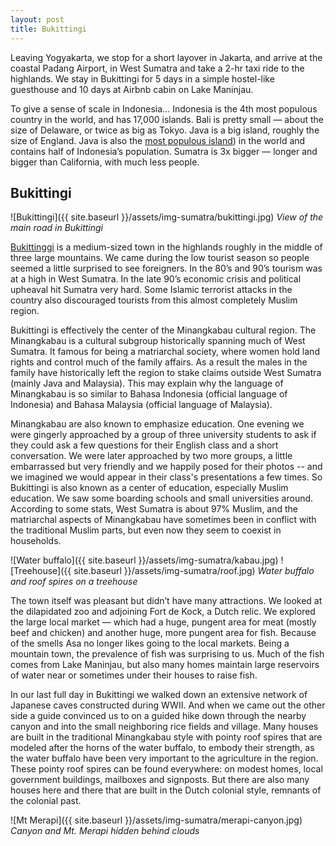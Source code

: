 ```yaml
---
layout: post
title: Bukittingi
---
```


Leaving Yogyakarta, we stop for a short layover in Jakarta, and arrive at the coastal Padang Airport, in West Sumatra and take a 2-hr taxi ride to the highlands. We stay in Bukittingi for 5 days in a simple hostel-like guesthouse and 10 days at Airbnb cabin on Lake Maninjau.

To give a sense of scale in Indonesia… Indonesia is the 4th most populous country in the world, and has 17,000 islands. Bali is pretty small — about the size of Delaware, or twice as big as Tokyo. Java is a big island, roughly the size of England. Java is also the [most populous island](https://www.wikiwand.com/en/List_of_islands_by_population)) in the world and contains half of Indonesia’s population. Sumatra is 3x bigger — longer and bigger than California, with much less people.

## Bukittingi
![Bukittingi]({{ site.baseurl }}/assets/img-sumatra/bukittingi.jpg)
*View of the main road in Bukittingi*

[Bukittinggi](https://www.wikiwand.com/en/Bukittinggi) is a medium-sized town in the highlands roughly in the middle of three large mountains. We came during the low tourist season so people seemed a little surprised to see foreigners. In the 80’s and 90’s tourism was at a high in West Sumatra. In the late 90’s economic crisis and political upheaval hit Sumatra very hard. Some Islamic terrorist attacks in the country also discouraged tourists from this almost completely Muslim region.

Bukittingi is effectively the center of the Minangkabau cultural region. The Minangkabau is a cultural subgroup historically spanning much of West Sumatra. It famous for being a matriarchal society, where women hold land rights and control much of the family affairs. As a result the males in the family have historically left the region to stake claims outside West Sumatra (mainly Java and Malaysia). This may explain why the language of Minangkabau is so similar to Bahasa Indonesia (official language of Indonesia) and Bahasa Malaysia (official language of Malaysia).

Minangkabau are also known to emphasize education. One evening we were gingerly approached by a group of three university students to ask if they could ask a few questions for their English class and a short conversation. We were later approached by two more groups, a little embarrassed but very friendly and we happily posed for their photos -- and we imagined we would appear in their class's presentations a few times. So Bukittingi is also known as a center of education, especially Muslim education. We saw some boarding schools and small universities around. According to some stats, West Sumatra is about 97% Muslim, and the matriarchal aspects of Minangkabau have sometimes been in conflict with the traditional Muslim parts, but even now they seem to coexist in households.

![Water buffalo]({{ site.baseurl }}/assets/img-sumatra/kabau.jpg)
![Treehouse]({{ site.baseurl }}/assets/img-sumatra/roof.jpg)
*Water buffalo and roof spires on a treehouse*

The town itself was pleasant but didn’t have many attractions. We looked at the dilapidated zoo and adjoining Fort de Kock, a Dutch relic. We explored the large local market — which had a huge, pungent area for meat (mostly beef and chicken) and another huge, more pungent area for fish. Because of the smells Asa no longer likes going to the local markets. Being a mountain town, the prevalence of fish was surprising to us. Much of the fish comes from Lake Maninjau, but also many homes maintain large reservoirs of water near or sometimes under their houses to raise fish.

In our last full day in Bukittingi we walked down an extensive network of Japanese caves constructed during WWII. And when we came out the other side a guide convinced us to on a guided hike down through the nearby canyon and into the small neighboring rice fields and village. Many houses are built in the traditional Minangkabau style with pointy roof spires that are modeled after the horns of the water buffalo, to embody their strength, as the water buffalo have been very important to the agriculture in the region. These pointy roof spires can be found everywhere: on modest homes, local government buildings, mailboxes and signposts. But there are also many houses here and there that are built in the Dutch colonial style, remnants of the colonial past.

![Mt Merapi]({{ site.baseurl }}/assets/img-sumatra/merapi-canyon.jpg)
*Canyon and Mt. Merapi hidden behind clouds*
